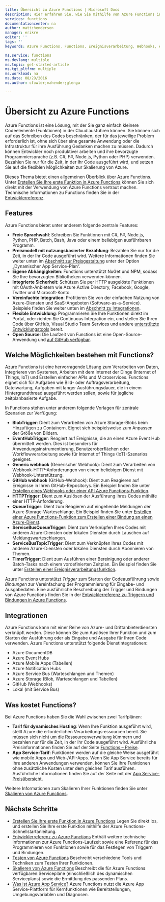 ```yaml
---
title: Übersicht zu Azure Functions | Microsoft Docs
description: Hier erfahren Sie, wie Sie mithilfe von Azure Functions in wenigen Minuten asynchrone Workloads optimieren.
services: functions
documentationcenter: na
author: mattchenderson
manager: erikre
editor: ''
tags: ''
keywords: Azure Functions, Functions, Ereignisverarbeitung, Webhooks, dynamisches Compute, serverlose Architektur

ms.service: functions
ms.devlang: multiple
ms.topic: get-started-article
ms.tgt_pltfrm: multiple
ms.workload: na
ms.date: 08/29/2016
ms.author: cfowler;mahender;glenga

---
```

# Übersicht zu Azure Functions
Azure Functions ist eine Lösung, mit der Sie ganz einfach kleinere Codeelemente (Funktionen) in der Cloud ausführen können. Sie können sich auf das Schreiben des Codes beschränken, der für das jeweilige Problem erforderlich ist, ohne sich über eine gesamte Anwendung oder die Infrastruktur für ihre Ausführung Gedanken machen zu müssen. Dadurch können Entwickler noch produktiver arbeiten und ihre bevorzugte Programmiersprache (z.B. C#, F#, Node.js, Python oder PHP) verwenden. Bezahlen Sie nur für die Zeit, in der Ihr Code ausgeführt wird, und setzen Sie auf die flexiblen Möglichkeiten zur Skalierung von Azure.

Dieses Thema bietet einen allgemeinen Überblick über Azure Functions. Unter [Erstellen Sie Ihre erste Funktion in Azure Functions](functions-create-first-azure-function.md) können Sie sich direkt mit der Verwendung von Azure Functions vertraut machen. Technische Informationen zu Functions finden Sie in der [Entwicklerreferenz](functions-reference.md).

## Features
Azure Functions bietet unter anderem folgende zentrale Features:

* **Freie Sprachwahl**: Schreiben Sie Funktionen mit C#, F#, Node.js, Python, PHP, Batch, Bash, Java oder einem beliebigen ausführbaren Programm.
* **Preismodell mit nutzungsbasierter Bezahlung**: Bezahlen Sie nur für die Zeit, in der Ihr Code ausgeführt wird. Weitere Informationen finden Sie weiter unten im [Abschnitt zur Preisgestaltung](#pricing) unter der Option „Dynamischer App Service-Plan“.
* **Eigene Abhängigkeiten**: Functions unterstützt NuGet und NPM, sodass Sie Ihre bevorzugten Bibliotheken verwenden können.
* **Integrierte Sicherheit**: Schützen Sie per HTTP ausgelöste Funktionen mit OAuth-Anbietern wie Azure Active Directory, Facebook, Google, Twitter und Microsoft-Konto.
* **Vereinfachte Integration**: Profitieren Sie von der einfachen Nutzung von Azure-Diensten und SaaS-Angeboten (Software-as-a-Service). Beispiele finden Sie weiter unten im [Abschnitt zu Integrationen](#integrations).
* **Flexible Entwicklung**: Programmieren Sie Ihre Funktionen direkt im Portal, oder richten Sie Continuous Integration ein, und stellen Sie Ihren Code über GitHub, Visual Studio Team Services und andere [unterstützte Entwicklungstools](../app-service-web/web-sites-deploy.md#deploy-using-an-ide) bereit.
* **Open Source**: Die Laufzeit von Functions ist eine Open-Source-Anwendung und [auf GitHub verfügbar](https://github.com/azure/azure-webjobs-sdk-script).

## Welche Möglichkeiten bestehen mit Functions?
Azure Functions ist eine hervorragende Lösung zum Verarbeiten von Daten, Integrieren von Systemen, Arbeiten mit dem Internet der Dinge (Internet of Things, IoT) und Erstellen einfacher APIs und Microservices. Functions eignet sich für Aufgaben wie Bild- oder Auftragsverarbeitung, Dateiwartung, Aufgaben mit langer Ausführungsdauer, die in einem Hintergrundthread ausgeführt werden sollen, sowie für jegliche zeitplanbasierte Aufgabe.

In Functions stehen unter anderem folgende Vorlagen für zentrale Szenarien zur Verfügung:

* **BlobTrigger**: Dient zum Verarbeiten von Azure Storage-Blobs beim Hinzufügen zu Containern. Eignet sich beispielsweise zum Anpassen der Größe von Bildern.
* **EventHubTrigger**: Reagiert auf Ereignisse, die an einen Azure Event Hub übermittelt werden. Dies ist besonders für Anwendungsinstrumentierung, Benutzeroberflächen oder Workflowverarbeitung sowie für Internet of Things (IoT)-Szenarios geeignet.
* **Generic webhook** (Generischer Webhook): Dient zum Verarbeiten von Webhook-HTTP-Anforderungen von einem beliebigen Dienst mit Webhook-Unterstützung.
* **GitHub webhook** (GitHub-Webhook): Dient zum Reagieren auf Ereignisse in Ihren GitHub-Repositorys. Ein Beispiel finden Sie unter [Erstellen eines Webhooks oder einer API Azure Functions-Funktion](functions-create-a-web-hook-or-api-function.md).
* **HTTPTrigger**: Dient zum Auslösen der Ausführung Ihres Codes mithilfe einer HTTP-Anforderung.
* **QueueTrigger**: Dient zum Reagieren auf eingehende Meldungen der Azure Storage-Warteschlange. Ein Beispiel finden Sie unter [Erstellen einer Azure Functions-Funktion zum Erstellen einer Bindung an einen Azure-Dienst](functions-create-an-azure-connected-function.md).
* **ServiceBusQueueTrigger**: Dient zum Verknüpfen Ihres Codes mit anderen Azure-Diensten oder lokalen Diensten durch Lauschen auf Meldungswarteschlangen.
* **ServiceBusTopicTrigger**: Dient zum Verknüpfen Ihres Codes mit anderen Azure-Diensten oder lokalen Diensten durch Abonnieren von Themen.
* **TimerTrigger**: Dient zum Ausführen einer Bereinigung oder anderer Batch-Tasks nach einem vordefinierten Zeitplan. Ein Beispiel finden Sie unter [Erstellen einer Ereignisverarbeitungsfunktion](functions-create-an-event-processing-function.md).

Azure Functions unterstützt *Trigger* zum Starten der Codeausführung sowie *Bindungen* zur Vereinfachung der Programmierung für Eingabe- und Ausgabedaten. Eine ausführliche Beschreibung der Trigger und Bindungen von Azure Functions finden Sie in der [Entwicklerreferenz zu Triggern und Bindungen in Azure Functions](functions-triggers-bindings.md).

## <a name="integrations"></a>Integrationen
Azure Functions kann mit einer Reihe von Azure- und Drittanbieterdiensten verknüpft werden. Diese können Sie zum Auslösen Ihrer Funktion und zum Starten der Ausführung oder als Eingabe und Ausgabe für Ihren Code verwenden. Azure Functions unterstützt folgende Dienstintegrationen:

* Azure DocumentDB
* Azure Event Hubs
* Azure Mobile Apps (Tabellen)
* Azure Notification Hubs
* Azure Service Bus (Warteschlangen und Themen)
* Azure Storage (Blob, Warteschlangen und Tabellen)
* GitHub (Webhooks)
* Lokal (mit Service Bus)

## <a name="pricing"></a>Was kostet Functions?
Bei Azure Functions haben Sie die Wahl zwischen zwei Tarifplänen:

* **Tarif für dynamisches Hosting**: Wenn Ihre Funktion ausgeführt wird, stellt Azure die erforderlichen Verarbeitungsressourcen bereit. Sie müssen sich nicht um die Ressourcenverwaltung kümmern und bezahlen nur für die Zeit, in der Ihr Code ausgeführt wird. Ausführliche Preisinformationen finden Sie auf der Seite [Functions – Preise](/pricing/details/functions).
* **App Service-Tarif**: Funktionen werden auf die gleiche Weise ausgeführt wie mobile Apps und Web-/API-Apps. Wenn Sie App Service bereits für Ihre anderen Anwendungen verwenden, können Sie Ihre Funktionen ohne zusätzliche Kosten unter dem gleichen Tarif ausführen. Ausführliche Informationen finden Sie auf der Seite mit der [App Service-Preisübersicht](/pricing/details/app-service/).

Weitere Informationen zum Skalieren Ihrer Funktionen finden Sie unter [Skalieren von Azure Functions](functions-scale.md).

## Nächste Schritte
* [Erstellen Sie Ihre erste Funktion in Azure Functions](functions-create-first-azure-function.md) Legen Sie direkt los, und erstellen Sie Ihre erste Funktion mithilfe der Azure Functions-Schnellstartanleitung.
* [Entwicklerreferenz zu Azure Functions](functions-reference.md) Enthält weitere technische Informationen zur Azure Functions-Laufzeit sowie eine Referenz für das Programmieren von Funktionen sowie für das Festlegen von Triggern und Bindungen.
* [Testen von Azure Functions](functions-test-a-function.md) Beschreibt verschiedene Tools und Techniken zum Testen Ihrer Funktionen.
* [Skalieren von Azure Functions](functions-scale.md) Beschreibt die für Azure Functions verfügbaren Servicepläne (einschließlich des dynamischen Serviceplans) sowie die Ermittlung des passenden Plans.
* [Was ist Azure App Service?](../app-service/app-service-value-prop-what-is.md) Azure Functions nutzt die Azure App Service-Plattform für Kernfunktionen wie Bereitstellungen, Umgebungsvariablen und Diagnosen.

<!---HONumber=AcomDC_0921_2016-->